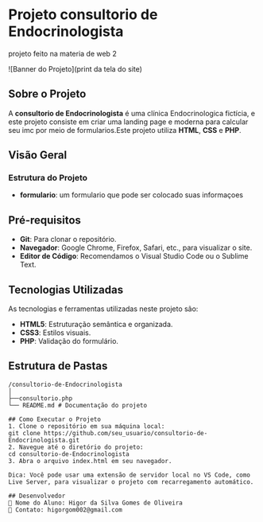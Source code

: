 # Projeto consultorio de Endocrinologista

projeto feito na materia de web 2

![Banner do
Projeto](print da tela do site)

## Sobre o Projeto

A **consultorio de Endocrinologista** é uma clínica Endocrinologica fictícia, e este
projeto consiste em criar uma landing page e moderna para
calcular seu imc por meio de formularios.Este projeto utiliza **HTML**, **CSS** e
**PHP**.

## Visão Geral

### Estrutura do Projeto

- **formulario**: um formulario que pode ser colocado suas informaçoes

## Pré-requisitos

- **Git**: Para clonar o repositório.
- **Navegador**: Google Chrome, Firefox, Safari, etc., para visualizar
  o site.
- **Editor de Código**: Recomendamos o Visual Studio Code ou o Sublime
  Text.

## Tecnologias Utilizadas

As tecnologias e ferramentas utilizadas neste projeto são:

- **HTML5**: Estruturação semântica e organizada.
- **CSS3**: Estilos visuais.
- **PHP**: Validação do formulário.

## Estrutura de Pastas

```plaintext
/consultorio-de-Endocrinologista
│
├──consultorio.php
└── README.md # Documentação do projeto

## Como Executar o Projeto
1. Clone o repositório em sua máquina local:
git clone https://github.com/seu_usuario/consultorio-de-Endocrinologista.git
2. Navegue até o diretório do projeto:
cd consultorio-de-Endocrinologista
3. Abra o arquivo index.html em seu navegador.

Dica: Você pode usar uma extensão de servidor local no VS Code, como
Live Server, para visualizar o projeto com recarregamento automático.

## Desenvolvedor
 Nome do Aluno: Higor da Silva Gomes de Oliveira 
 Contato: higorgom002@gmail.com
```
